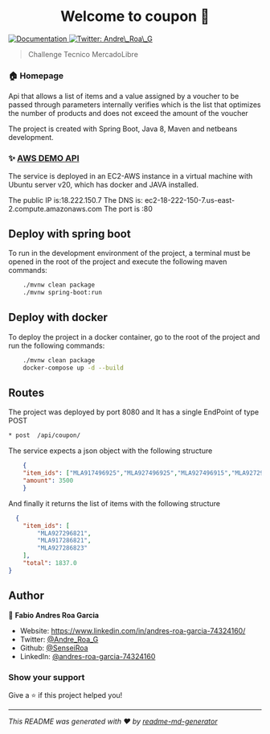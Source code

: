 <h1 align="center">Welcome to coupon 👋</h1>
<p>
 
  <a href="tarjet//dd" target="_blank">
    <img alt="Documentation" src="https://img.shields.io/badge/documentation-yes-brightgreen.svg" />
  </a>
  <a href="https://twitter.com/Andre\_Roa\_G" target="_blank">
    <img alt="Twitter: Andre\_Roa\_G" src="https://img.shields.io/twitter/follow/Andre\_Roa\_G.svg?style=social" />
  </a>
</p>

> Challenge Tecnico MercadoLibre

### 🏠 Homepage

Api that allows a list of items and a value assigned by a voucher to be passed through parameters internally verifies which is the list that optimizes the number of products and does not exceed the amount of the voucher

The project is created with Spring Boot, Java 8, Maven and netbeans development.




### ✨ [AWS DEMO API](http://ec2-18-222-150-7.us-east-2.compute.amazonaws.com/)

The service is deployed in an EC2-AWS instance in a virtual machine with Ubuntu server v20, which has docker and JAVA installed.

The public IP is:18.222.150.7
The DNS is: ec2-18-222-150-7.us-east-2.compute.amazonaws.com
The port is :80


## Deploy with spring boot

To run in the development environment of the project, a terminal must be opened in the root of the project and execute the following maven commands:

```sh
    ./mvnw clean package 
    ./mvnw spring-boot:run 
```

## Deploy with docker 

To deploy the project in a docker container, go to the root of the project and run the following commands:

```sh
    ./mvnw clean package 
    docker-compose up -d --build 
```

## Routes
The project was deployed by port 8080
and It has a single EndPoint of type POST

```sh
* post  /api/coupon/
```

The service expects a json object with the following structure

```json
    {
    "item_ids": ["MLA917496925","MLA927496925","MLA927496915","MLA927296925","MLA927296821","MLA917286821","MLA927286823","MLA827283824"],
    "amount": 3500
    }

```
And finally it returns the list of items with the following structure

```json
  {
    "item_ids": [
        "MLA927296821",
        "MLA917286821",
        "MLA927286823"
    ],
    "total": 1837.0
}

```

## Author

👤 **Fabio Andres Roa Garcia**

* Website:  https://www.linkedin.com/in/andres-roa-garcia-74324160/
* Twitter: [@Andre\_Roa\_G](https://twitter.com/Andre\_Roa\_G)
* Github: [@SenseiRoa](https://github.com/SenseiRoa)
* LinkedIn: [@andres-roa-garcia-74324160](https://www.linkedin.com/in/andres-roa-garcia-74324160/)

### Show your support

Give a ⭐️ if this project helped you!

***
_This README was generated with ❤️ by [readme-md-generator](https://github.com/kefranabg/readme-md-generator)_